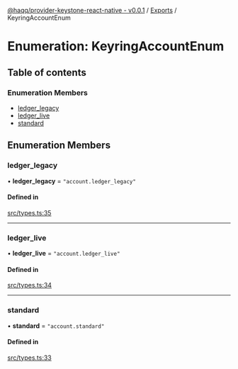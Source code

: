 [@haqq/provider-keystone-react-native - v0.0.1](../README.md) / [Exports](../modules.md) / KeyringAccountEnum

# Enumeration: KeyringAccountEnum

## Table of contents

### Enumeration Members

- [ledger\_legacy](KeyringAccountEnum.md#ledger_legacy)
- [ledger\_live](KeyringAccountEnum.md#ledger_live)
- [standard](KeyringAccountEnum.md#standard)

## Enumeration Members

### ledger\_legacy

• **ledger\_legacy** = ``"account.ledger_legacy"``

#### Defined in

[src/types.ts:35](https://github.com/haqq-network/haqq-wallet-provider-keystone-react-native/blob/4643607/src/types.ts#L35)

___

### ledger\_live

• **ledger\_live** = ``"account.ledger_live"``

#### Defined in

[src/types.ts:34](https://github.com/haqq-network/haqq-wallet-provider-keystone-react-native/blob/4643607/src/types.ts#L34)

___

### standard

• **standard** = ``"account.standard"``

#### Defined in

[src/types.ts:33](https://github.com/haqq-network/haqq-wallet-provider-keystone-react-native/blob/4643607/src/types.ts#L33)
